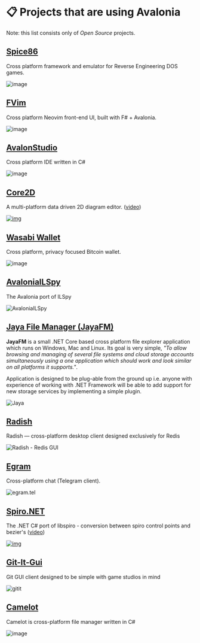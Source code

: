 # 📋 Projects that are using Avalonia

Note: this list consists only of _Open Source_ projects.

## [Spice86](https://github.com/OpenRakis/Spice86)

Cross platform framework and emulator for Reverse Engineering DOS games.

![image](https://raw.githubusercontent.com/OpenRakis/Spice86/master/doc/cryodune_orni.png)

## [FVim](https://github.com/yatli/fvim)

Cross platform Neovim front-end UI, built with F# + Avalonia.

![image](https://raw.githubusercontent.com/yatli/fvim/master/images/screenshot.png)

## [AvalonStudio](https://github.com/VitalElement/AvalonStudio)

Cross platform IDE written in C#

![image](https://camo.githubusercontent.com/f6068dc94597b2b8045aa400ad1719bdff15c541/68747470733a2f2f66696c65732e6769747465722e696d2f566974616c456c656d656e742f4176616c6f6e53747564696f2f33794d522f696d6167652e706e67)

## [Core2D](https://github.com/wieslawsoltes/Core2D)

A multi-platform data driven 2D diagram editor. ([video](https://www.youtube.com/watch?v=G0iIATBWAkw))

[![img](https://i.ytimg.com/vi/G0iIATBWAkw/maxresdefault.jpg)](https://www.youtube.com/watch?v=G0iIATBWAkw)

## [Wasabi Wallet](https://github.com/zkSNACKs/WalletWasabi)

Cross platform, privacy focused Bitcoin wallet.

![image](https://i.imgur.com/qur36pu.png)

## [AvaloniaILSpy](https://github.com/icsharpcode/AvaloniaILSpy)

The Avalonia port of ILSpy

![AvaloniaILSpy](https://github.com/icsharpcode/AvaloniaILSpy/raw/master/preview.png)

## [Jaya File Manager (JayaFM)](https://github.com/nullvoid-creations/Jaya)

**JayaFM** is a small .NET Core based cross platform file explorer application which runs on Windows, Mac and Linux. Its goal is very simple, _"To allow browsing and managing of several file systems and cloud storage accounts simultaneously using a one application which should work and look similar on all platforms it supports."_.

Application is designed to be plug-able from the ground up i.e. anyone with experience of working with .NET Framework will be able to add support for new storage services by implementing a simple plugin.

![Jaya](https://raw.githubusercontent.com/nullvoid-creations/Jaya/dev/docs/MainUI\_Dark.png)

## [Radish](https://github.com/rbmkio/radish)

Radish — cross-platform desktop client designed exclusively for Redis

![Radish - Redis GUI](https://github.com/rbmkio/radish/raw/master/screenshot.png)

## [Egram](https://github.com/egramtel/egram.tel)

Cross-platform chat (Telegram client).

![egram.tel](https://raw.githubusercontent.com/egramtel/egram.tel/master/screenshot.png)

## [Spiro.NET](https://github.com/wieslawsoltes/SpiroNet)

The .NET C# port of libspiro - conversion between spiro control points and bezier's ([video](https://www.youtube.com/watch?v=wZK9MPR\_UeE))

[![img](https://i.ytimg.com/vi/wZK9MPR\_UeE/maxresdefault.jpg)](https://www.youtube.com/watch?v=wZK9MPR\_UeE)

## [Git-It-Gui](https://github.com/reignstudios/Git-It-GUI)

Git GUI client designed to be simple with game studios in mind

![gitit](https://github.com/reignstudios/Git-It-GUI/raw/master/ScreenShots/Changes.png?raw=true)

## [Camelot](https://github.com/IngvarX/Camelot)

Camelot is cross-platform file manager written in C#

![image](https://raw.githubusercontent.com/IngvarX/Camelot/master/docs/Macos.png)
